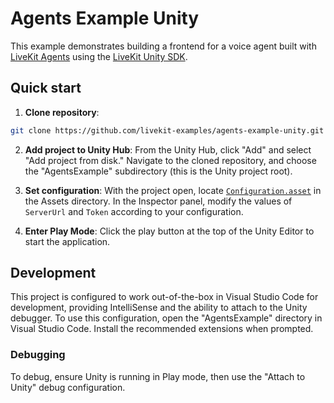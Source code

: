 # Agents Example Unity

This example demonstrates building a frontend for a voice  agent built with [LiveKit Agents](https://docs.livekit.io/agents/overview/) using the [LiveKit Unity SDK](https://github.com/livekit/client-sdk-unity).

## Quick start

1. **Clone repository**:

```sh
git clone https://github.com/livekit-examples/agents-example-unity.git
```

2. **Add project to Unity Hub**: From the Unity Hub, click "Add" and select "Add project from disk." Navigate to the cloned repository, and choose the "AgentsExample" subdirectory (this is the Unity project root).

3. **Set configuration**: With the project open, locate [`Configuration.asset`](/AgentsExample/Assets/Configuration.asset) in the Assets directory. In the Inspector panel, modify the values of `ServerUrl` and `Token` according to your configuration.

4. **Enter Play Mode**: Click the play button at the top of the Unity Editor to start the application.

## Development

This project is configured to work out-of-the-box in Visual Studio Code for development, providing IntelliSense and the ability to attach to the Unity debugger. To use this configuration, open the "AgentsExample" directory in Visual Studio Code. Install the recommended extensions when prompted.

### Debugging

To debug, ensure Unity is running in Play mode, then use the "Attach to Unity" debug configuration.